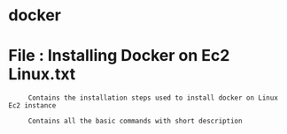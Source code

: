 # docker

# File : Installing Docker on Ec2 Linux.txt
         Contains the installation steps used to install docker on Linux Ec2 instance
         
         Contains all the basic commands with short description
         
         
         
